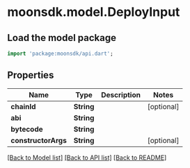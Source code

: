 # moonsdk.model.DeployInput

## Load the model package
```dart
import 'package:moonsdk/api.dart';
```

## Properties
Name | Type | Description | Notes
------------ | ------------- | ------------- | -------------
**chainId** | **String** |  | [optional] 
**abi** | **String** |  | 
**bytecode** | **String** |  | 
**constructorArgs** | **String** |  | [optional] 

[[Back to Model list]](../README.md#documentation-for-models) [[Back to API list]](../README.md#documentation-for-api-endpoints) [[Back to README]](../README.md)


